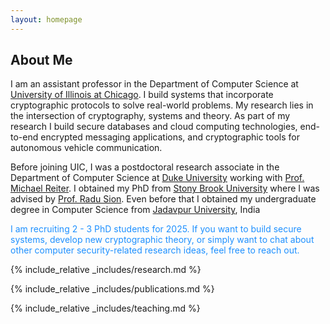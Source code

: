 ```yaml
---
layout: homepage
---
```


## About Me

I am an assistant professor in the Department of Computer Science at [University of Illinois at Chicago](https://cs.uic.edu). I build systems that incorporate cryptographic protocols to solve real-world problems. My research lies in the intersection of cryptography, systems and theory. As part of my research I build secure databases and cloud computing technologies, end-to-end encrypted messaging applications, and cryptographic tools for autonomous vehicle communication. 

Before joining UIC, I was a postdoctoral research associate in the Department of Computer Science at [Duke University](https://cs.duke.edu) working with [Prof. Michael Reiter](https://reitermk.github.io/). I obtained my PhD from [Stony Brook University](https://www.cs.stonybrook.edu) where I was advised by [Prof. Radu Sion](https://zxr.io/). Even before that I obtained my undergraduate degree in Computer Science from [Jadavpur University](https://en.wikipedia.org/wiki/Jadavpur_University), India


<p style="color:DodgerBlue;"> I am recruiting 2 - 3 PhD students for 2025. If you want to build secure systems, develop new cryptographic theory, or simply want to chat about other computer security-related research ideas, feel free to reach out.</p>

{% include_relative _includes/research.md %}


{% include_relative _includes/publications.md %}


{% include_relative _includes/teaching.md %}
